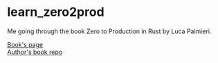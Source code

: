 # learn_zero2prod

Me going through the book Zero to Production in Rust by Luca Palmieri.

[Book's page](https://www.zero2prod.com/index.html?country=Slovakia%20&discount_code=EEU60) \
[Author's book repo](https://github.com/LukeMathWalker/zero-to-production)
